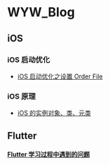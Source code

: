 # WYW_Blog

## iOS

### iOS 启动优化
- [iOS 启动优化之设置 Order File](https://github.com/twototwoto/WYW_Blog/wiki/iOS-启动优化之设置-Order-File)

### iOS 原理
- [iOS 的实例对象、类、元类](https://github.com/twototwoto/WYW_Blog/wiki/iOS-的实例对象、类、元类)

## Flutter 
#### [Flutter 学习过程中遇到的问题](https://github.com/twototwoto/WYW_Blog/blob/master/Flutter/Flutter%20开发过程中遇到的问题.md)


